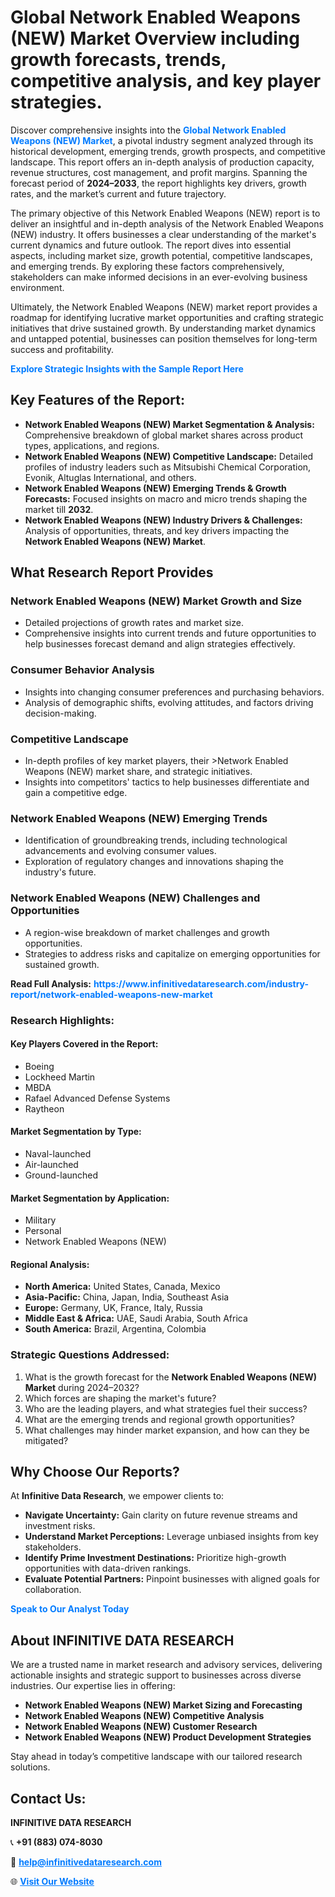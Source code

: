 <h1>Global Network Enabled Weapons (NEW) Market Overview including growth forecasts, trends, competitive analysis, and key player strategies.</h1>
<p>
Discover comprehensive insights into the 
<a href="https://www.infinitivedataresearch.com/industry-report/network-enabled-weapons-new-market" rel="dofollow" style="color: #007BFF; text-decoration: none;"><strong>Global Network Enabled Weapons (NEW) Market</strong></a>, a pivotal industry segment analyzed through its historical development, emerging trends, growth prospects, and competitive landscape. This report offers an in-depth analysis of production capacity, revenue structures, cost management, and profit margins. Spanning the forecast period of <strong>2024–2033</strong>, the report highlights key drivers, growth rates, and the market’s current and future trajectory.
</p>
<p>
The primary objective of this Network Enabled Weapons (NEW) report is to deliver an insightful and in-depth analysis of the Network Enabled Weapons (NEW) industry. It offers businesses a clear understanding of the market's current dynamics and future outlook. The report dives into essential aspects, including market size, growth potential, competitive landscapes, and emerging trends. By exploring these factors comprehensively, stakeholders can make informed decisions in an ever-evolving business environment.
</p>
<p>
Ultimately, the Network Enabled Weapons (NEW) market report provides a roadmap for identifying lucrative market opportunities and crafting strategic initiatives that drive sustained growth. By understanding market dynamics and untapped potential, businesses can position themselves for long-term success and profitability.
</p>
<p>
<a href="https://www.infinitivedataresearch.com/request-sample/reportId=103944" style="color: #007BFF; text-decoration: none;"><strong>Explore Strategic Insights with the Sample Report Here</strong></a>
</p>

<h2>Key Features of the Report:</h2>
<ul>
<li><strong>Network Enabled Weapons (NEW) Market Segmentation & Analysis:</strong> Comprehensive breakdown of global market shares across product types, applications, and regions.</li>
<li><strong>Network Enabled Weapons (NEW) Competitive Landscape:</strong> Detailed profiles of industry leaders such as Mitsubishi Chemical Corporation, Evonik, Altuglas International, and others.</li>
<li><strong>Network Enabled Weapons (NEW) Emerging Trends & Growth Forecasts:</strong> Focused insights on macro and micro trends shaping the market till <strong>2032</strong>.</li>
<li><strong>Network Enabled Weapons (NEW) Industry Drivers & Challenges:</strong> Analysis of opportunities, threats, and key drivers impacting the <strong>Network Enabled Weapons (NEW) Market</strong>.</li>
</ul>

<h2>What Research Report Provides</h2>
<h3>Network Enabled Weapons (NEW) Market Growth and Size</h3>
<ul>
<li>Detailed projections of growth rates and market size.</li>
<li>Comprehensive insights into current trends and future opportunities to help businesses forecast demand and align strategies effectively.</li>
</ul>

<h3>Consumer Behavior Analysis</h3>
<ul>
<li>Insights into changing consumer preferences and purchasing behaviors.</li>
<li>Analysis of demographic shifts, evolving attitudes, and factors driving decision-making.</li>
</ul>

<h3>Competitive Landscape</h3>
<ul>
<li>In-depth profiles of key market players, their >Network Enabled Weapons (NEW) market share, and strategic initiatives.</li>
<li>Insights into competitors' tactics to help businesses differentiate and gain a competitive edge.</li>
</ul>

<h3>Network Enabled Weapons (NEW) Emerging Trends</h3>
<ul>
<li>Identification of groundbreaking trends, including technological advancements and evolving consumer values.</li>
<li>Exploration of regulatory changes and innovations shaping the industry's future.</li>
</ul>

<h3>Network Enabled Weapons (NEW) Challenges and Opportunities</h3>
<ul>
<li>A region-wise breakdown of market challenges and growth opportunities.</li>
<li>Strategies to address risks and capitalize on emerging opportunities for sustained growth.</li>
</ul>
<p><strong>Read Full Analysis:</strong> <a href="https://www.infinitivedataresearch.com/industry-report/network-enabled-weapons-new-market" rel="dofollow" style="color: #007BFF; text-decoration: none;"><strong>https://www.infinitivedataresearch.com/industry-report/network-enabled-weapons-new-market</strong></a></p>
<h3>Research Highlights:</h3>
<h4>Key Players Covered in the Report:</h4>
<ul><li>Boeing</li><li>Lockheed Martin</li><li>MBDA</li><li>Rafael Advanced Defense Systems</li><li>Raytheon</li></ul>
<h4>Market Segmentation by Type:</h4>
<ul><li>Naval-launched</li><li>Air-launched</li><li>Ground-launched</li></ul>
<h4>Market Segmentation by Application:</h4>
<ul><li>Military</li><li>Personal</li><li>Network Enabled Weapons (NEW)</li></ul>

<h4>Regional Analysis:</h4>
<ul>
<li><strong>North America:</strong> United States, Canada, Mexico</li>
<li><strong>Asia-Pacific:</strong> China, Japan, India, Southeast Asia</li>
<li><strong>Europe:</strong> Germany, UK, France, Italy, Russia</li>
<li><strong>Middle East & Africa:</strong> UAE, Saudi Arabia, South Africa</li>
<li><strong>South America:</strong> Brazil, Argentina, Colombia</li>
</ul>

<h3>Strategic Questions Addressed:</h3>
<ol>
<li>What is the growth forecast for the <strong>Network Enabled Weapons (NEW) Market</strong> during 2024–2032?</li>
<li>Which forces are shaping the market's future?</li>
<li>Who are the leading players, and what strategies fuel their success?</li>
<li>What are the emerging trends and regional growth opportunities?</li>
<li>What challenges may hinder market expansion, and how can they be mitigated?</li>
</ol>

<h2>Why Choose Our Reports?</h2>
<p>At <strong>Infinitive Data Research</strong>, we empower clients to:</p>
<ul>
<li><strong>Navigate Uncertainty:</strong> Gain clarity on future revenue streams and investment risks.</li>
<li><strong>Understand Market Perceptions:</strong> Leverage unbiased insights from key stakeholders.</li>
<li><strong>Identify Prime Investment Destinations:</strong> Prioritize high-growth opportunities with data-driven rankings.</li>
<li><strong>Evaluate Potential Partners:</strong> Pinpoint businesses with aligned goals for collaboration.</li>
</ul>
<p><a href="https://www.infinitivedataresearch.com/industry-report/network-enabled-weapons-new-market" rel="dofollow" style="color: #007BFF; text-decoration: none;"><strong>Speak to Our Analyst Today</strong></a></p>

<h2>About INFINITIVE DATA RESEARCH</h2>
<p>We are a trusted name in market research and advisory services, delivering actionable insights and strategic support to businesses across diverse industries. Our expertise lies in offering:</p>
<ul>
<li><strong>Network Enabled Weapons (NEW) Market Sizing and Forecasting</strong></li>
<li><strong>Network Enabled Weapons (NEW) Competitive Analysis</strong></li>
<li><strong>Network Enabled Weapons (NEW) Customer Research</strong></li>
<li><strong>Network Enabled Weapons (NEW) Product Development Strategies</strong></li>
</ul>
<p>Stay ahead in today’s competitive landscape with our tailored research solutions.</p>

<h2>Contact Us:</h2>
<p><strong>INFINITIVE DATA RESEARCH</strong></p>
<p>📞 <strong>+91 (883) 074-8030</strong></p>
<p>📧 <strong><a href="mailto:help@infinitivedataresearch.com" style="color: #007BFF;">help@infinitivedataresearch.com</a></strong></p>
<p>🌐 <strong><a href="https://www.infinitivedataresearch.com" rel="dofollow" style="color: #007BFF;">Visit Our Website</a></strong></p>
